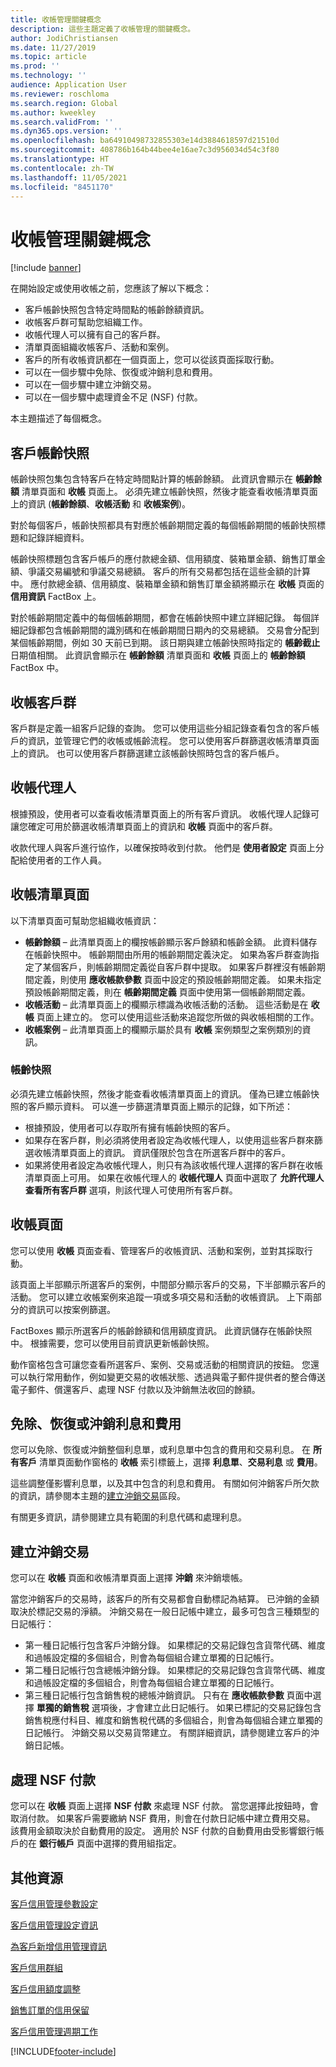 ```yaml
---
title: 收帳管理關鍵概念
description: 這些主題定義了收帳管理的關鍵概念。
author: JodiChristiansen
ms.date: 11/27/2019
ms.topic: article
ms.prod: ''
ms.technology: ''
audience: Application User
ms.reviewer: roschloma
ms.search.region: Global
ms.author: kweekley
ms.search.validFrom: ''
ms.dyn365.ops.version: ''
ms.openlocfilehash: ba64910498732855303e14d3884618597d21510d
ms.sourcegitcommit: 408786b164b44bee4e16ae7c3d956034d54c3f80
ms.translationtype: HT
ms.contentlocale: zh-TW
ms.lasthandoff: 11/05/2021
ms.locfileid: "8451170"
---
```

# <a name="collections-management-key-concepts"></a>收帳管理關鍵概念

[!include [banner](../includes/banner.md)]

在開始設定或使用收帳之前，您應該了解以下概念：

- 客戶帳齡快照包含特定時間點的帳齡餘額資訊。
- 收帳客戶群可幫助您組織工作。
- 收帳代理人可以擁有自己的客戶群。
- 清單頁面組織收帳客戶、活動和案例。
- 客戶的所有收帳資訊都在一個頁面上，您可以從該頁面採取行動。
- 可以在一個步驟中免除、恢復或沖銷利息和費用。
- 可以在一個步驟中建立沖銷交易。
- 可以在一個步驟中處理資金不足 (NSF) 付款。

本主題描述了每個概念。

## <a name="customer-aging-snapshots"></a>客戶帳齡快照

帳齡快照包集包含特客戶在特定時間點計算的帳齡餘額。 此資訊會顯示在 **帳齡餘額** 清單頁面和 **收帳** 頁面上。 必須先建立帳齡快照，然後才能查看收帳清單頁面上的資訊 (**帳齡餘額**、**收帳活動** 和 **收帳案例**)。

對於每個客戶，帳齡快照都具有對應於帳齡期間定義的每個帳齡期間的帳齡快照標題和記錄詳細資料。

帳齡快照標題包含客戶帳戶的應付款總金額、信用額度、裝箱單金額、銷售訂單金額、爭議交易編號和爭議交易總額。 客戶的所有交易都包括在這些金額的計算中。 應付款總金額、信用額度、裝箱單金額和銷售訂單金額將顯示在 **收帳** 頁面的 **信用資訊** FactBox 上。

對於帳齡期間定義中的每個帳齡期間，都會在帳齡快照中建立詳細記錄。 每個詳細記錄都包含帳齡期間的識別碼和在帳齡期間日期內的交易總額。 交易會分配到某個帳齡期間，例如 30 天前已到期。 該日期與建立帳齡快照時指定的 **帳齡截止** 日期值相關。 此資訊會顯示在 **帳齡餘額** 清單頁面和 **收帳** 頁面上的 **帳齡餘額** FactBox 中。

## <a name="collections-customer-pools"></a>收帳客戶群

客戶群是定義一組客戶記錄的查詢。 您可以使用這些分組記錄查看包含的客戶帳戶的資訊，並管理它們的收帳或帳齡流程。 您可以使用客戶群篩選收帳清單頁面上的資訊。 也可以使用客戶群篩選建立該帳齡快照時包含的客戶帳戶。

## <a name="collections-agents"></a>收帳代理人

根據預設，使用者可以查看收帳清單頁面上的所有客戶資訊。 收帳代理人記錄可讓您確定可用於篩選收帳清單頁面上的資訊和 **收帳** 頁面中的客戶群。

收款代理人與客戶進行協作，以確保按時收到付款。 他們是 **使用者設定** 頁面上分配給使用者的工作人員。

## <a name="collections-list-pages"></a>收帳清單頁面

以下清單頁面可幫助您組織收帳資訊：

- **帳齡餘額** – 此清單頁面上的欄按帳齡顯示客戶餘額和帳齡金額。 此資料儲存在帳齡快照中。 帳齡期間由所用的帳齡期間定義決定。 如果為客戶群查詢指定了某個客戶，則帳齡期間定義從自客戶群中提取。 如果客戶群裡沒有帳齡期間定義，則使用 **應收帳款參數** 頁面中設定的預設帳齡期間定義。 如果未指定預設帳齡期間定義，則在 **帳齡期間定義** 頁面中使用第一個帳齡期間定義。
- **收帳活動** – 此清單頁面上的欄顯示標識為收帳活動的活動。 這些活動是在 **收帳** 頁面上建立的。 您可以使用這些活動來追蹤您所做的與收帳相關的工作。
- **收帳案例** – 此清單頁面上的欄顯示屬於具有 **收帳** 案例類型之案例類別的資訊。

### <a name="aging-snapshots"></a>帳齡快照

必須先建立帳齡快照，然後才能查看收帳清單頁面上的資訊。 僅為已建立帳齡快照的客戶顯示資料。 可以進一步篩選清單頁面上顯示的記錄，如下所述：

- 根據預設，使用者可以存取所有擁有帳齡快照的客戶。
- 如果存在客戶群，則必須將使用者設定為收帳代理人，以使用這些客戶群來篩選收帳清單頁面上的資訊。 資訊僅限於包含在所選客戶群中的客戶。
- 如果將使用者設定為收帳代理人，則只有為該收帳代理人選擇的客戶群在收帳清單頁面上可用。 如果在收帳代理人的 **收帳代理人** 頁面中選取了 **允許代理人查看所有客戶群** 選項，則該代理人可使用所有客戶群。

## <a name="collections-page"></a>收帳頁面

您可以使用 **收帳** 頁面查看、管理客戶的收帳資訊、活動和案例，並對其採取行動。

該頁面上半部顯示所選客戶的案例，中間部分顯示客戶的交易，下半部顯示客戶的活動。 您可以建立收帳案例來追蹤一項或多項交易和活動的收帳資訊。 上下兩部分的資訊可以按案例篩選。

FactBoxes 顯示所選客戶的帳齡餘額和信用額度資訊。 此資訊儲存在帳齡快照中。 根據需要，您可以使用目前資訊更新帳齡快照。

動作窗格包含可讓您查看所選客戶、案例、交易或活動的相關資訊的按鈕。 您還可以執行常用動作，例如變更交易的收帳狀態、透過與電子郵件提供者的整合傳送電子郵件、償還客戶、處理 NSF 付款以及沖銷無法收回的餘額。

## <a name="waiving-reinstating-or-reversing-interest-and-fees"></a>免除、恢復或沖銷利息和費用

您可以免除、恢復或沖銷整個利息單，或利息單中包含的費用和交易利息。 在 **所有客戶** 清單頁面動作窗格的 **收帳** 索引標籤上，選擇 **利息單**、**交易利息** 或 **費用**。

這些調整僅影響利息單，以及其中包含的利息和費用。 有關如何沖銷客戶所欠款的資訊，請參閱本主題的[建立沖銷交易](#creating-write-off-transactions)區段。

有關更多資訊，請參閱建立具有範圍的利息代碼和處理利息。

## <a name="creating-write-off-transactions"></a>建立沖銷交易

您可以在 **收帳** 頁面和收帳清單頁面上選擇 **沖銷** 來沖銷壞帳。

當您沖銷客戶的交易時，該客戶的所有交易都會自動標記為結算。 已沖銷的金額取決於標記交易的淨額。 沖銷交易在一般日記帳中建立，最多可包含三種類型的日記帳行：

- 第一種日記帳行包含客戶沖銷分錄。 如果標記的交易記錄包含貨幣代碼、維度和過帳設定檔的多個組合，則會為每個組合建立單獨的日記帳行。
- 第二種日記帳行包含總帳沖銷分錄。 如果標記的交易記錄包含貨幣代碼、維度和過帳設定檔的多個組合，則會為每個組合建立單獨的日記帳行。
- 第三種日記帳行包含銷售稅的總帳沖銷資訊。 只有在 **應收帳款參數** 頁面中選擇 **單獨的銷售稅** 選項後，才會建立此日記帳行。 如果已標記的交易記錄包含銷售稅應付科目、維度和銷售稅代碼的多個組合，則會為每個組合建立單獨的日記帳行。 沖銷交易以交易貨幣建立。 有關詳細資訊，請參閱建立客戶的沖銷日記帳。

## <a name="process-nsf-payments"></a>處理 NSF 付款

您可以在 **收帳** 頁面上選擇 **NSF 付款** 來處理 NSF 付款。 當您選擇此按鈕時，會取消付款。 如果客戶需要繳納 NSF 費用，則會在付款日記帳中建立費用交易。 該費用金額取決於自動費用的設定。 適用於 NSF 付款的自動費用由受影響銀行帳戶的在 **銀行帳戶** 頁面中選擇的費用組指定。

## <a name="additional-resources"></a>其他資源

[客戶信用管理參數設定](./cm-credit-mgmt-setup.md)

[客戶信用管理設定資訊](./cm-setup-information.md)

[為客戶新增信用管理資訊](./cm-add-credit-mgmt-information-customer.md)

[客戶信用群組](./cm-customer-credit-groups.md)

[客戶信用額度調整](./cm-credit-limit-adjustments.md)

[銷售訂單的信用保留](./cm-sales-order-credit-holds.md)

[客戶信用管理週期工作](./cm-periodic-tasks.md)


[!INCLUDE[footer-include](../../includes/footer-banner.md)]
